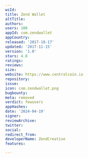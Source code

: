 ```yaml
---
wsId: 
title: Zend Wallet
altTitle: 
authors: 
users: 100
appId: com.zendwallet
appCountry: 
released: '2017-10-17'
updated: '2017-11-15'
version: '1.0'
stars: 4.8
ratings: 
reviews: 
size: 
website: https://www.centralcoin.io
repository: 
issue: 
icon: com.zendwallet.png
bugbounty: 
meta: removed
verdict: fewusers
appHashes: 
date: '2024-04-19'
signer: 
reviewArchive: 
twitter: 
social: 
redirect_from: 
developerName: ZendCreative
features: 

---
```


